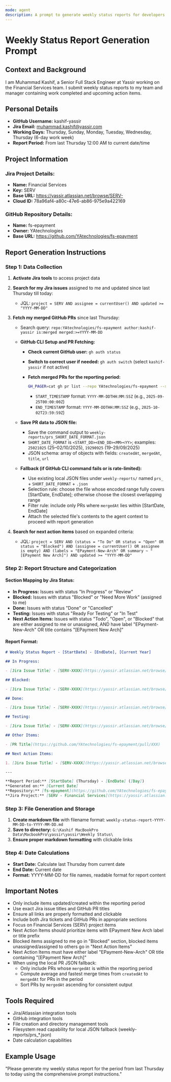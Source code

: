 ```yaml
---
mode: agent
description: A prompt to generate weekly status reports for developers.
---
```


# Weekly Status Report Generation Prompt

## Context and Background

I am Muhammad Kashif, a Senior Full Stack Engineer at Yassir working on the Financial Services team. I submit weekly status reports to my team and manager containing work completed and upcoming action items.

## Personal Details

- **GitHub Username:** kashif-yassir
- **Jira Email:** muhammad.kashif@yassir.com
- **Working Days:** Thursday, Sunday, Monday, Tuesday, Wednesday, Thursday (6-day work week)
- **Report Period:** From last Thursday 12:00 AM to current date/time

## Project Information

### Jira Project Details:

- **Name:** Financial Services
- **Key:** SERV
- **Base URL:** https://yassir.atlassian.net/browse/SERV-
- **Cloud ID:** 78a96af4-a80c-47e6-ab86-975e9a422169

### GitHub Repository Details:

- **Name:** fs-epayment
- **Owner:** YAtechnologies
- **Base URL:** https://github.com/YAtechnologies/fs-epayment

## Report Generation Instructions

### Step 1: Data Collection

1. **Activate Jira tools** to access project data
2. **Search for my Jira issues** assigned to me and updated since last Thursday till today:
   - JQL: `project = SERV AND assignee = currentUser() AND updated >= "YYYY-MM-DD"`
3. **Fetch my merged GitHub PRs** since last Thursday:

   - Search query: `repo:YAtechnologies/fs-epayment author:kashif-yassir is:merged merged:>=YYYY-MM-DD`
   - **GitHub CLI Setup and PR Fetching:**

     - **Check current GitHub user:** `gh auth status`
     - **Switch to correct user if needed:** `gh auth switch` (select `kashif-yassir` if not active)
     - **Fetch merged PRs for the reporting period:**

       ```bash
       GH_PAGER=cat gh pr list --repo YAtechnologies/fs-epayment --state merged --author kashif-yassir --json title,url,mergedAt,createdAt --jq '[.[] | select(.mergedAt >= "[START_TIMESTAMP]" and .mergedAt <= "[END_TIMESTAMP]")]'
       ```

       - `START_TIMESTAMP` format: `YYYY-MM-DDTHH:MM:SSZ` (e.g., `2025-09-25T00:00:00Z`)
       - `END_TIMESTAMP` format: `YYYY-MM-DDTHH:MM:SSZ` (e.g., `2025-10-02T23:59:59Z`)

   - **Save PR data to JSON file:**
     - Save the command output to `weekly-reports/prs_SHORT_DATE_FORMAT.json`
     - `SHORT_DATE_FORMAT` is `<START_DD><END_DD><MM><YY>`; examples: `25021025` (25–02/10/2025), `19290925` (19–29/09/2025)
     - JSON schema: array of objects with fields: `createdAt`, `mergedAt`, `title`, `url`
   - **Fallback (if GitHub CLI command fails or is rate-limited):**
     - Use existing local JSON files under `weekly-reports/` named `prs_` + `SHORT_DATE_FORMAT` + `.json`
     - Selection rule: choose the file whose encoded range fully covers [StartDate, EndDate]; otherwise choose the closest overlapping range
     - Filter rule: include only PRs where `mergedAt` lies within [StartDate, EndDate]
     - Attach the selected file's contents to the agent context to proceed with report generation

4. **Search for next action items** based on expanded criteria:
   - JQL: `project = SERV AND (status = "To Do" OR status = "Open" OR status = "Blocked") AND (assignee = currentUser() OR assignee is empty) AND (labels = "EPayment-New-Arch" OR summary ~ "[EPayment New Arch]") AND updated >= "YYYY-MM-DD"`

### Step 2: Report Structure and Categorization

#### Section Mapping by Jira Status:

- **In Progress:** Issues with status "In Progress" or "Review"
- **Blocked:** Issues with status "Blocked" or "Need More Work" (assigned to me)
- **Done:** Issues with status "Done" or "Cancelled"
- **Testing:** Issues with status "Ready For Testing" or "In Test"
- **Next Action Items:** Issues with status "Todo", "Open", or "Blocked" that are either assigned to me or unassigned, AND have label "EPayment-New-Arch" OR title contains "[EPayment New Arch]"

#### Report Format:

```markdown
# Weekly Status Report - [StartDate] - [EndDate], [Current Year]

## In Progress:

- [Jira Issue Title] - [SERV-XXXX](https://yassir.atlassian.net/browse/SERV-XXXX)

## Blocked:

- [Jira Issue Title] - [SERV-XXXX](https://yassir.atlassian.net/browse/SERV-XXXX)

## Done:

- [Jira Issue Title] - [SERV-XXXX](https://yassir.atlassian.net/browse/SERV-XXXX)

## Testing:

- [Jira Issue Title] - [SERV-XXXX](https://yassir.atlassian.net/browse/SERV-XXXX)

## Other Items:

- [PR Title](https://github.com/YAtechnologies/fs-epayment/pull/XXX)

## Next Action Items:

1. [Jira Issue Title] - [SERV-XXXX](https://yassir.atlassian.net/browse/SERV-XXXX)

---

**Report Period:** [StartDate] (Thursday) - [EndDate] ([Day])  
**Generated on:** [Current Date]  
**Repository:** [fs-epayment](https://github.com/YAtechnologies/fs-epayment)  
**Jira Project:** [SERV - Financial Services](https://yassir.atlassian.net/browse/SERV)
```

### Step 3: File Generation and Storage

1. **Create markdown file** with filename format: `weekly-status-report-YYYY-MM-DD-to-YYYY-MM-DD.md`
2. **Save to directory:** `G:\Kashif MacBookPro Data\MacbookPro\yassir\yassir\Weekly Status\`
3. **Ensure proper markdown formatting** with clickable links

### Step 4: Date Calculations

- **Start Date:** Calculate last Thursday from current date
- **End Date:** Current date
- **Format:** YYYY-MM-DD for file names, readable format for report content

## Important Notes

- Only include items updated/created within the reporting period
- Use exact Jira issue titles and GitHub PR titles
- Ensure all links are properly formatted and clickable
- Include both Jira tickets and GitHub PRs in appropriate sections
- Focus on Financial Services (SERV) project items
- Next Action Items should prioritize items with EPayment New Arch label or title prefix
- Blocked items assigned to me go in "Blocked" section, blocked items unassigned/assigned to others go in "Next Action Items"
- Next Action Items must have either label "EPayment-New-Arch" OR title containing "[EPayment New Arch]"
- When using the local PR JSON fallback:
  - Only include PRs whose `mergedAt` is within the reporting period
  - Compute average and fastest merge times from `createdAt` to `mergedAt` for PRs in the period
  - Sort PRs by `mergedAt` ascending for consistent output

## Tools Required

- Jira/Atlassian integration tools
- GitHub integration tools
- File creation and directory management tools
- Filesystem read capability for local JSON fallback (weekly-reports/prs\_\*.json)
- Date calculation capabilities

## Example Usage

"Please generate my weekly status report for the period from last Thursday to today using the comprehensive prompt instructions."
